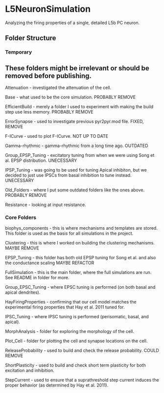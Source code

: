 # L5NeuronSimulation

Analyzing the firing properties of a single, detailed L5b PC neuron.

## Folder Structure

### Temporary
## These folders might be irrelevant or should be removed before publishing.

Attenuation - investigated the attenuation of the cell.

Base - what used to be the core simulation. PROBABLY REMOVE

EfficientBuild - merely a folder I used to experiment with making the build step use less memory. PROBABLY REMOVE

ErrorSynapse - used to investigate previous pyr2pyr.mod file. FIXED, REMOVE

F-ICurve - used to plot F-ICurve. NOT UP TO DATE

Gamma-rhythmic - gamma-rhythmic from a long time ago. OUTDATED

Group_EPSP_Tuning - excitatory tuning from when we were using Song et al. EPSP distribution. UNECESSARY

IPSP_Tuning - was going to be used for tuning Apical inhibiton, but we decided to just use IPSCs from basal inhibition to tune instead. UNECESSARY

Old_Folders - where I put some outdated folders like the ones above. PROBABLY REMOVE

Resistance - looking at input resistance.

### Core Folders

biophys_components - this is where mechanisms and templates are stored. This folder is used as the basis for all simulations in the project.

Clustering - this is where I worked on building the clustering mechanisms. MAYBE REMOVE

EPSP_Tuning - this folder has both old EPSP tuning for Song et al. and also the conductance scaling MAYBE REFACTOR

FullSimulation - this is the main folder, where the full simulations are run. See README in folder for more.

Group_EPSC_Tuning - where EPSC tuning is performed (on both basal and apical dendrites).

HayFiringProperties - confirming that our cell model matches the experimental firing properties that Hay et al. 2011 tuned for.

IPSC_Tuning - where IPSC tuning is performed (perisomatic, basal, and apical).

MorphAnalysis - folder for exploring the morphology of the cell.

Plot_Cell - folder for plotting the cell and synapse locations on the cell.

ReleaseProbability - used to build and check the release probability. COULD REMOVE

ShortPlasticity - used to build and check short term plasticity for both excitation and inhibition.

StepCurrent - used to ensure that a suprathreshold step current induces the proper behavior (as determined by Hay et al. 2011).

